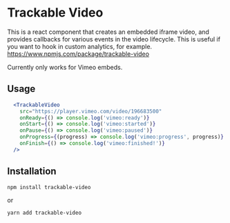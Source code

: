 # Trackable Video

This is a react component that creates an embedded iframe video, and provides callbacks for various events in the video lifecycle. This is useful if you want to hook in custom analytics, for example.
https://www.npmjs.com/package/trackable-video

Currently only works for Vimeo embeds.

## Usage

```jsx
  <TrackableVideo
    src="https://player.vimeo.com/video/196683500"
    onReady={() => console.log('vimeo:ready')}
    onStart={() => console.log('vimeo:started')}
    onPause={() => console.log('vimeo:paused')}
    onProgress={(progress) => console.log('vimeo:progress', progress)}
    onFinish={() => console.log('vimeo:finished!')}
  />
```
## Installation

`npm install trackable-video`

or

`yarn add trackable-video`
